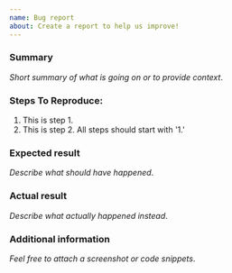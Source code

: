 ```yaml
---
name: Bug report
about: Create a report to help us improve!
---
```


<!--
NOTICE: Please use the bug report only for reporting bugs on the application itself.

For general bugs with Lightning Web Components Open Source visit the LWC repository on https://github.com/salesforce/lwc.
-->

### Summary

_Short summary of what is going on or to provide context_.

### Steps To Reproduce:

1.  This is step 1.
1.  This is step 2. All steps should start with '1.'

### Expected result

_Describe what should have happened_.

### Actual result

_Describe what actually happened instead_.

### Additional information

_Feel free to attach a screenshot or code snippets_.
